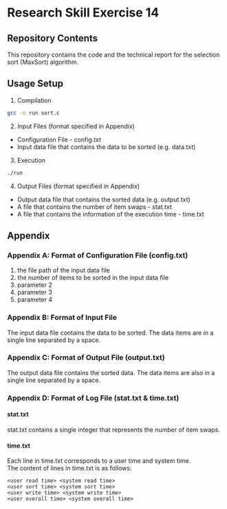 # Research Skill Exercise 14

## Repository Contents
This repository contains the code and the technical report for the selection sort (MaxSort) algorithm. 

## Usage Setup
1. Compilation
```bash
gcc -o run sort.c
```

2. Input Files (format specified in Appendix)
- Configuration File - config.txt
- Input data file that contains the data to be sorted (e.g. data.txt)

3. Execution
```bash
./run
```

4. Output Files (format specified in Appendix)
- Output data file that contains the sorted data (e.g. output.txt)
- A file that contains the number of item swaps - stat.txt
- A file that contains the information of the execution time - time.txt

## Appendix
### Appendix A: Format of Configuration File (config.txt)
1. the file path of the input data file
2. the number of items to be sorted in the input data file
3. parameter 2
4. parameter 3
5. parameter 4

### Appendix B: Format of Input File
The input data file contains the data to be sorted. The data items are in a single line separated by a space.
### Appendix C: Format of Output File (output.txt)
The output data file contains the sorted data. The data items are also in a single line separated by a space.
### Appendix D: Format of Log File (stat.txt & time.txt)
#### stat.txt
stat.txt contains a single integer that represents the number of item swaps.
#### time.txt
Each line in time.txt corresponds to a user time and system time.  
The content of lines in time.txt is as follows: 
```
<user read time> <system read time>
<user sort time> <system sort time>
<user write time> <system write time>
<user overall time> <system overall time>
```
